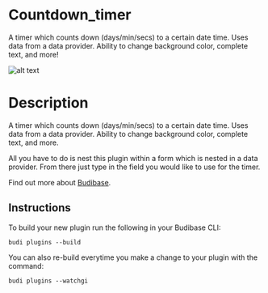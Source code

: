 # Countdown_timer
A timer which counts down (days/min/secs) to a certain date time. Uses data from a data provider. Ability to change background color, complete text, and more!

![alt text](https://github.com/JayP718/Countdown_Timer/blob/main/sample_image.png)

# Description
A timer which counts down (days/min/secs) to a certain date time. Uses data from a data provider. Ability to change background color, complete text, and more.

All you have to do is nest this plugin within a form which is nested in a data provider. From there just type in the field you would like to use for the timer.

Find out more about [Budibase](https://github.com/Budibase/budibase).

## Instructions

To build your new  plugin run the following in your Budibase CLI:
```
budi plugins --build
```

You can also re-build everytime you make a change to your plugin with the command:
```
budi plugins --watchgi
```

